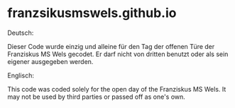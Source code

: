 # franzsikusmswels.github.io

Deutsch:

Dieser Code wurde einzig und alleine für den Tag der offenen Türe der Franziskus MS Wels gecodet. Er darf nicht von dritten benutzt oder als sein eigener ausgegeben werden.


Englisch:

This code was coded solely for the open day of the Franziskus MS Wels. It may not be used by third parties or passed off as one's own.
